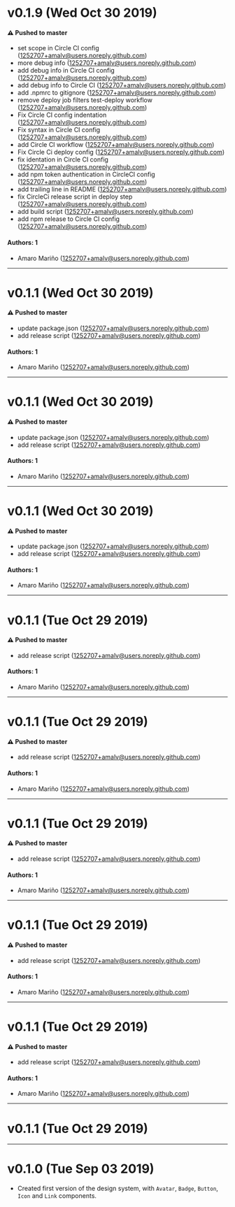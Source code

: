 # v0.1.9 (Wed Oct 30 2019)

#### ⚠️  Pushed to master

- set scope in Circle CI config  (1252707+amalv@users.noreply.github.com)
- more debug info  (1252707+amalv@users.noreply.github.com)
- add debug info in Circle CI config  (1252707+amalv@users.noreply.github.com)
- add debug info to Circle CI  (1252707+amalv@users.noreply.github.com)
- add .npmrc to gitignore  (1252707+amalv@users.noreply.github.com)
- remove deploy job filters test-deploy workflow  (1252707+amalv@users.noreply.github.com)
- Fix Circle CI config indentation  (1252707+amalv@users.noreply.github.com)
- Fix syntax in Circle CI config  (1252707+amalv@users.noreply.github.com)
- add Circle CI workflow  (1252707+amalv@users.noreply.github.com)
- Fix Circle Ci deploy config  (1252707+amalv@users.noreply.github.com)
- fix identation in Circle CI config  (1252707+amalv@users.noreply.github.com)
- add npm token authentication in CircleCI config  (1252707+amalv@users.noreply.github.com)
- add trailing line in README  (1252707+amalv@users.noreply.github.com)
- fix CircleCi release script in deploy step  (1252707+amalv@users.noreply.github.com)
- add build script  (1252707+amalv@users.noreply.github.com)
- add npm release to Circle CI config  (1252707+amalv@users.noreply.github.com)

#### Authors: 1

- Amaro Mariño (1252707+amalv@users.noreply.github.com)

---

# v0.1.1 (Wed Oct 30 2019)

#### ⚠️  Pushed to master

- update package.json  (1252707+amalv@users.noreply.github.com)
- add release script  (1252707+amalv@users.noreply.github.com)

#### Authors: 1

- Amaro Mariño (1252707+amalv@users.noreply.github.com)

---

# v0.1.1 (Wed Oct 30 2019)

#### ⚠️  Pushed to master

- update package.json  (1252707+amalv@users.noreply.github.com)
- add release script  (1252707+amalv@users.noreply.github.com)

#### Authors: 1

- Amaro Mariño (1252707+amalv@users.noreply.github.com)

---

# v0.1.1 (Wed Oct 30 2019)

#### ⚠️  Pushed to master

- update package.json  (1252707+amalv@users.noreply.github.com)
- add release script  (1252707+amalv@users.noreply.github.com)

#### Authors: 1

- Amaro Mariño (1252707+amalv@users.noreply.github.com)

---

# v0.1.1 (Tue Oct 29 2019)

#### ⚠️  Pushed to master

- add release script  (1252707+amalv@users.noreply.github.com)

#### Authors: 1

- Amaro Mariño (1252707+amalv@users.noreply.github.com)

---

# v0.1.1 (Tue Oct 29 2019)

#### ⚠️  Pushed to master

- add release script  (1252707+amalv@users.noreply.github.com)

#### Authors: 1

- Amaro Mariño (1252707+amalv@users.noreply.github.com)

---

# v0.1.1 (Tue Oct 29 2019)

#### ⚠️  Pushed to master

- add release script  (1252707+amalv@users.noreply.github.com)

#### Authors: 1

- Amaro Mariño (1252707+amalv@users.noreply.github.com)

---

# v0.1.1 (Tue Oct 29 2019)

#### ⚠️  Pushed to master

- add release script  (1252707+amalv@users.noreply.github.com)

#### Authors: 1

- Amaro Mariño (1252707+amalv@users.noreply.github.com)

---

# v0.1.1 (Tue Oct 29 2019)

#### ⚠️  Pushed to master

- add release script  (1252707+amalv@users.noreply.github.com)

#### Authors: 1

- Amaro Mariño (1252707+amalv@users.noreply.github.com)

---

# v0.1.1 (Tue Oct 29 2019)



---

# v0.1.0 (Tue Sep 03 2019)

- Created first version of the design system, with `Avatar`, `Badge`, `Button`, `Icon` and `Link` components.